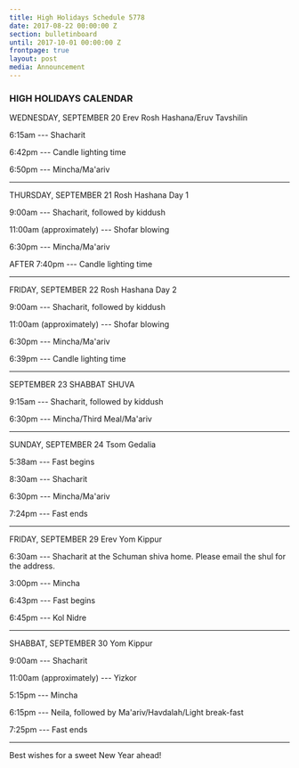 ```yaml
---
title: High Holidays Schedule 5778
date: 2017-08-22 00:00:00 Z
section: bulletinboard
until: 2017-10-01 00:00:00 Z
frontpage: true
layout: post
media: Announcement
---
```

### HIGH HOLIDAYS CALENDAR

WEDNESDAY,  SEPTEMBER 20    Erev Rosh Hashana/Eruv Tavshilin  

6:15am ---  Shacharit

6:42pm --- Candle lighting time

6:50pm ---  Mincha/Ma'ariv

--------------------------




THURSDAY, SEPTEMBER 21  Rosh Hashana Day 1

9:00am --- Shacharit, followed by kiddush

11:00am (approximately) --- Shofar blowing

6:30pm --- Mincha/Ma'ariv

AFTER 7:40pm --- Candle lighting time

--------------------------




FRIDAY, SEPTEMBER 22  Rosh Hashana Day 2

9:00am --- Shacharit, followed by kiddush

11:00am (approximately) --- Shofar blowing

6:30pm --- Mincha/Ma'ariv

6:39pm --- Candle lighting time

--------------------------




SEPTEMBER 23   SHABBAT SHUVA

9:15am --- Shacharit, followed by kiddush

6:30pm --- Mincha/Third Meal/Ma'ariv

--------------------------




SUNDAY, SEPTEMBER 24   Tsom Gedalia

5:38am --- Fast begins

8:30am --- Shacharit

6:30pm --- Mincha/Ma'ariv

7:24pm --- Fast ends

--------------------------



FRIDAY, SEPTEMBER 29  Erev Yom Kippur

6:30am --- Shacharit at the Schuman shiva home.  Please email the shul for the address.

3:00pm --- Mincha

6:43pm --- Fast begins

6:45pm --- Kol Nidre

--------------------------



SHABBAT, SEPTEMBER 30  Yom Kippur

9:00am --- Shacharit

11:00am (approximately) --- Yizkor

5:15pm --- Mincha

6:15pm --- Neila, followed by Ma'ariv/Havdalah/Light break-fast

7:25pm --- Fast ends

--------------------------


Best wishes for a sweet New Year ahead!

